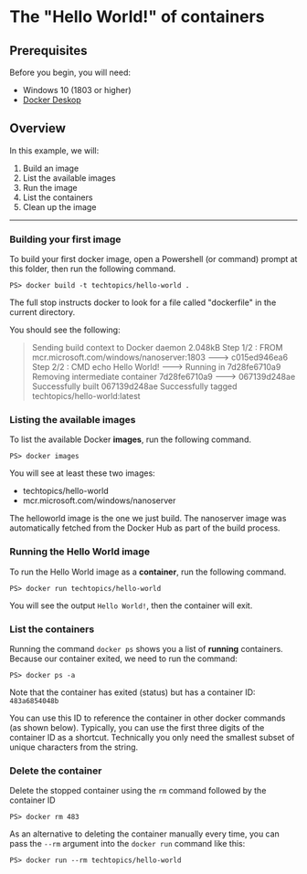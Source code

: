 # The "Hello World!" of containers

## Prerequisites
Before you begin, you will need:
* Windows 10 (1803 or higher)
* [Docker Deskop](https://docs.docker.com/docker-for-windows/install/)

## Overview

In this example, we will:
1. Build an image
1. List the available images
1. Run the image
1. List the containers
1. Clean up the image

---

### Building your first image

To build your first docker image, open a Powershell (or command) prompt at this folder, then run the following command.
```
PS> docker build -t techtopics/hello-world .
```

The full stop instructs docker to look for a file called "dockerfile" in the current directory.

You should see the following:
> Sending build context to Docker daemon  2.048kB
Step 1/2 : FROM mcr.microsoft.com/windows/nanoserver:1803
 ---> c015ed946ea6
Step 2/2 : CMD echo Hello World!
 ---> Running in 7d28fe6710a9
Removing intermediate container 7d28fe6710a9
 ---> 067139d248ae
Successfully built 067139d248ae
Successfully tagged techtopics/hello-world:latest

### Listing the available images

To list the available Docker **images**, run the following command.

```
PS> docker images
```
You will see at least these two images:
* techtopics/hello-world
* mcr.microsoft.com/windows/nanoserver

The helloworld image is the one we just build. The nanoserver image was automatically fetched from the Docker Hub as part of the build process.

### Running the Hello World image

To run the Hello World image as a **container**, run the following command.

```
PS> docker run techtopics/hello-world
```

You will see the output ```Hello World!```, then the container will exit.

### List the containers

Running the command ```docker ps``` shows you a list of **running** containers. Because our container exited, we need to run the command:

```
PS> docker ps -a
```

Note that the container has exited (status) but has a container ID: ```483a6854048b```

You can use this ID to reference the container in other docker commands (as shown below). Typically, you can use the first three digits of the container ID as a shortcut. Technically you only need the smallest subset of unique characters from the string.

### Delete the container

Delete the stopped container using the ```rm``` command followed by the container ID
```
PS> docker rm 483
```

As an alternative to deleting the container manually every time, you can pass the ```--rm``` argument into the ```docker run``` command like this:

```
PS> docker run --rm techtopics/hello-world
```
